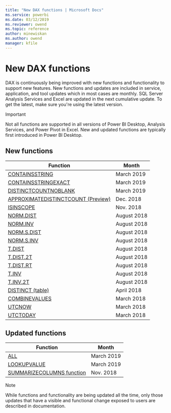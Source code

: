 ```yaml
---
title: "New DAX functions | Microsoft Docs"
ms.service: powerbi 
ms.date: 03/12/2019
ms.reviewer: owend
ms.topic: reference
author: minewiskan
ms.author: owend
manager: kfile
---
```

# New DAX functions

DAX is continuously being improved with new functions and functionality to support new features. New functions and updates are included in service, application, and tool updates which in most cases are monthly. SQL Server Analysis Services and Excel are updated in the next cumulative update. To get the latest, make sure you're using the latest version. 

> [!IMPORTANT]
> Not all functions are supported in all versions of Power BI Desktop, Analysis Services, and Power Pivot in Excel. New and updated functions are typically first introduced in Power BI Desktop. 
  
 ## New functions

|Function  |Month  |
|---------|---------|
|[CONTAINSSTRING](containsstring-function-dax.md)| March 2019 |
|[CONTAINSSTRINGEXACT](containsstringexact-function-dax.md)| March 2019 |
|[DISTINCTCOUNTNOBLANK](distinctcountnoblank-function-dax.md)  | March 2019  |
|[APPROXIMATEDISTINCTCOUNT (Preview) ](approximate-distinctcount-function-dax.md)    |  Dec. 2018       |
|[ISINSCOPE](isinscope-function-dax.md)     |   Nov. 2018      |
|[NORM.DIST](norm-dist-dax.md)     |   August 2018      |
|[NORM.INV](norm-inv-dax.md)     |    August 2018     |
|[NORM.S.DIST](norm-s-dist-dax.md)     |    August 2018    |
|[NORM.S.INV](norm-s-inv-dax.md)     |    August 2018     |
|[T.DIST](t-dist-dax.md)     |    August 2018     |
|[T.DIST.2T](t-dist-2t-dax.md)     |    August 2018     |
|[T.DIST.RT](t-dist-rt-dax.md)     |    August 2018     |
|[T.INV](t-inv-dax.md)     |   August 2018      |
|[T.INV.2T](t-inv-2t-dax.md)     |    August 2018     |
|[DISTINCT (table)](distinct-table-function-dax.md)     |   April 2018      |
|[COMBINEVALUES](combinevalues-function-dax.md)     |   March 2018       |
|[UTCNOW](utcnow-function-dax.md)    |    March 2018      |
|[UTCTODAY](utctoday-function-dax.md)     |     March 2018     |


 ## Updated functions

|Function  | Month  |
|---------|---------|
|[ALL](all-function-dax.md)| March 2019 |
|[LOOKUPVALUE](lookupvalue-function-dax.md)| March 2019 |
|[SUMMARIZECOLUMNS function](summarizecolumns-function-dax.md)      |     Nov. 2018    |

> [!NOTE]
> While functions and functionality are being updated all the time, only those updates that have a visible and functional change exposed to users are described in documentation.

  
  
  
  
